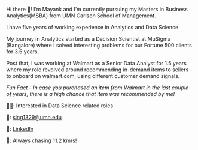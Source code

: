 Hi there 🙌! 
I’m Mayank and I’m currently pursuing my Masters in Business Analytics(MSBA) from UMN Carlson School of Management. 

I have five years of working experience in Analytics and Data Science. 

My journey in Analytics started as a Decision Scientist at MuSigma (Bangalore) where I solved interesting problems for our Fortune 500 clients for 3.5 years. 

Post that, I was working at Walmart as a Senior Data Analyst for 1.5 years where my role revolved around recommending in-demand items to sellers to onboard on walmart.com, using different customer demand signals. 

_Fun Fact - In case you purchased an item from Walmart in the last couple of years, there is a high chance that item was recommended by me!_

👨‍💼: Interested in Data Science related roles

📧: sing1329@umn.edu

🤝: [LinkedIn](https://www.linkedin.com/in/singh-mayank/)

🥷: Always chasing 11.2 km/s!

